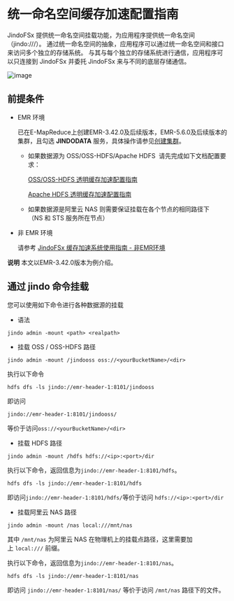 # 统一命名空间缓存加速配置指南

JindoFSx 提供统一命名空间挂载功能，为应用程序提供统一命名空间（jindo:///）。 通过统一命名空间的抽象，应用程序可以通过统一命名空间和接口来访问多个独立的存储系统。 与其与每个独立的存储系统进行通信，应用程序可以只连接到 JindoFSx 并委托 JindoFSx 来与不同的底层存储通信。

![image](https://alidocs.oss-accelerate.aliyuncs.com/res/YpLdn52Qe66Wqo83/img/aeb54bbe-ae15-4278-bbc4-67008d673eaf.png)

## 前提条件
* EMR 环境

   已在E-MapReduce上创建EMR-3.42.0及后续版本，EMR-5.6.0及后续版本的集群，且勾选 **JINDODATA** 服务，具体操作请参见[创建集群](https://help.aliyun.com/document_detail/28088.htm#concept-olg-vq3-y2b)。

   *   如果数据源为 OSS/OSS-HDFS/Apache HDFS  请先完成如下文档配置要求：

       [OSS/OSS-HDFS 透明缓存加速配置指南](./jindo_cache_oss_hdfs_tutorial.md)

       [Apache HDFS 透明缓存加速配置指南](./jindo_cache_hdfs_tutorial.md)

   *   如果数据源是阿里云 NAS 则需要保证挂载在各个节点的相同路径下（NS 和 STS 服务所在节点）

* 非 EMR 环境

   请参考 [JindoFSx 缓存加速系统使用指南 - 非EMR环境](docs/../../../../4.x/4.6.x/4.6.2/jindofsx/outline.md)

**说明** 本文以EMR-3.42.0版本为例介绍。

## 通过 jindo 命令挂载

您可以使用如下命令进行各种数据源的挂载

*   语法

```shell
jindo admin -mount <path> <realpath>
```

*   挂载 OSS / OSS-HDFS 路径
    
```shell
jindo admin -mount /jindooss oss://<yourBucketName>/<dir>
```

执行以下命令

```shell
hdfs dfs -ls jindo://emr-header-1:8101/jindooss
```

即访问
```shell
jindo://emr-header-1:8101/jindooss/
```

等价于访问`oss://<yourBucketName>/<dir>`

*   挂载 HDFS 路径
```shell    
jindo admin -mount /hdfs hdfs://<ip>:<port>/dir
```

执行以下命令，返回信息为`jindo://emr-header-1:8101/hdfs`。

```shell
hdfs dfs -ls jindo://emr-header-1:8101/hdfs
```

即访问`jindo://emr-header-1:8101/hdfs/`等价于访问 `hdfs://<ip>:<port>/dir`

*   挂载阿里云 NAS 路径
```shell
jindo admin -mount /nas local:///mnt/nas
```
其中 `/mnt/nas` 为阿里云 NAS 在物理机上的挂载点路径，这里需要加上 `local:///` 前缀。

执行以下命令，返回信息为`jindo://emr-header-1:8101/nas`。
```shell
hdfs dfs -ls jindo://emr-header-1:8101/nas
````
即访问 `jindo://emr-header-1:8101/nas/` 等价于访问 `/mnt/nas` 路径下的文件。
